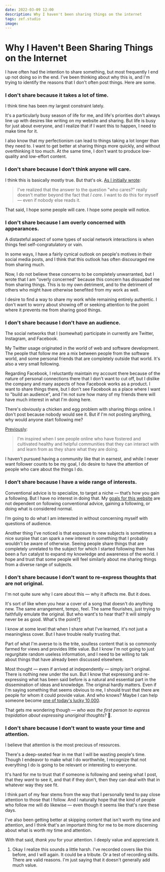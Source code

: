 ```yaml
---
date: 2022-03-09 12:00
description: Why I haven't been sharing things on the internet
tags: zef.studio
image:
---
```


# Why I Haven't Been Sharing Things on the Internet

I have often had the intention to share something, but most frequently I end up
not doing so in the end. I've been thinking about why this is, and I'm trying to
identify the reasons that I don't often post things. Here are some.


### I don't share because it takes a lot of time.

I think time has been my largest constraint lately.

It's a particularly busy season of life for me, and life's priorities don't
always line up with desires like writing on my website and sharing. But life is
busy for just about everyone, and I realize that if I want this to happen, I
need to make time for it.

I also know that my perfectionism can lead to things taking a lot longer than
they need to. I want to get better at sharing things more quickly, and without
overthinking it too much. At the same time, I don't want to produce low-quality
and low-effort content.


### I don't share because I don't think anyone will care.

I think this is basically mostly true. But that's ok. [As I initially wrote](/journal/zef-studio):

> I've realized that the answer to the question "who cares?" really doesn't matter
> beyond the fact that _I care_. I want to do this for myself — even if nobody
> else reads it.

That said, I hope some people will care. I hope some people will notice.


### I don't share because I am overly concerned with appearances.

A distasteful aspect of some types of social network interactions is when things
feel self-congratulatory or vain.

In some ways, I have a fairly cynical outlook on people's motives in their
social media posts, and I think that this outlook has often discouraged me from
sharing much.

Now, I do not believe these concerns to be completely unwarranted, but I wrote
that I am "overly concerned" because this concern has dissuaded me from sharing
things. This is to my own detriment, and to the detriment of others who might
have otherwise benefited from my work as well.

I desire to find a way to share my work while remaining entirely authentic. I
don't want to worry about showing off or seeking attention to the point where it
prevents me from sharing good things.


### I don't share because I don't have an audience.

The social networks that I (somewhat) participate in currently are Twitter,
Instagram, and Facebook.

My Twitter usage originated in the world of web and software development. The
people that follow me are a mix between people from the software world, and some
personal friends that are completely outside that world. It's also a very small
following.

Regarding Facebook, I reluctantly maintain my account there because of the
nature of personal connections there that I don't want to cut off, but I dislike
the company and many aspects of how Facebook works as a product. I want to share
things there, but I don't see Facebook as a place where I want to "build an
audience", and I'm not sure how many of my friends there will have much interest
in what I'm doing here.

There's obviously a chicken and egg problem with sharing things online. I don't
post because nobody would see it. But if I'm not posting anything, why would
anyone start following me?

[Previously](/journal/what-i-want-from-this-site):

> I'm inspired when I see people online who have fostered and cultivated healthy
> and helpful communities that they can interact with and learn from as they share
> what they are doing.

I haven't pursued having a community like that in earnest, and while I never
want follower counts to be my goal, I do desire to have the attention of people
who care about the things I do.


### I don’t share because I have a wide range of interests.

Conventional advice is to specialize, to target a niche — that’s how you gain a
following. But I have no interest in doing that. My [goals for this website](/journal/what-i-want-from-this-site)
are not dependent on following conventional advice, gaining a following, or
doing what is considered normal.

I’m going to do what I am interested in without concerning myself with
questions of audience.

Another thing I've noticed is that exposure to new subjects is sometimes a nice
surpise that can spark a new interest in something that I probably wouldn't be
aware of otherwise. Seeing people share things that are completely unrelated to
the subject for which I started following them has been a fun catalyst to expand
my knowledge and awareness of the world. I hope and trust that some people will
feel similarly about me sharing things from a diverse range of subjects.


### I don't share because I don't want to re-express thoughts that are not original.

I'm not quite sure why I care about this — why it affects me. But it does.

It's sort of like when you hear a cover of a song that doesn't do anything new.
The same arrangement, tempo, feel. The same flourishes, just trying to
faithfully emulate the original. But who want's to hear that? It will simply
never be as good. What's the point?[1](#footnotes)

I know at some level that when I share what I've learned, it's not just a
meaningless cover. But I have trouble really trusting that.

Part of what I'm averse to is the trite, soulless content that is so commonly
farmed for views and provides little value. But I know I'm not going to just
regurgitate random useless information, and I need to be willing to talk about
things that have already been discussed elsewhere.

Most thought — even if arrived at independently — simply isn't original. There
is nothing new under the sun. But I know that expressing and re-expressing what
has been said before is a natural and essential part in the dissemination of
ideas and knowledge. The original hardly matters. Even if I'm saying something
that seems obvious to me, I should trust that there are people for whom it could
provide value. And who knows? Maybe I can help someone become [one of today's lucky 10,000](https://xkcd.com/1053/).

That gets me wondering though — _who was the first person to express trepidation
about expressing unoriginal thoughts?_ 🤔.


### I don't share because I don't want to waste your time and attention.

I believe that attention is the most precious of resources.

There's a deep-seated fear in me that I will be wasting people's time. Though I
endeavor to make what I do worthwhile, I recognize that not everything I do is
going to be relevant or interesting to everyone.

It's hard for me to trust that if someone is following and seeing what I post,
that they _want_ to see it, and that if they don't, then they can deal with that
in whatever way they see fit.

I think part of my fear stems from the way that I personally tend to pay close
attention to those that I follow. And I naturally hope that the kind of people
who follow me will do likewise — even though it seems like that's rare these
days.

I've also been getting better at skipping content that isn't worth my time and
attention, and I think that's an important thing for me to be more discerning
about what is worth my time and attention.

With that said, _thank you_ for your attention. I deeply value and appreciate
it.


1) Okay I realize this sounds a little harsh. I've recorded covers like this
before, and I will again. It could be a tribute. Or a test of recording skills.
There are valid reasons. I'm just saying that it doesn't generally add much
value.
